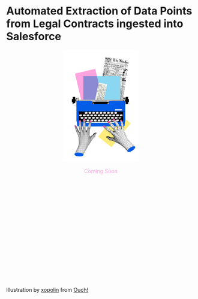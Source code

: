 <!-- <style>
    .custom-font {
        /* font-family: Georgia, serif; */
        color: #ffa4de;
    }
</style> -->

# Automated Extraction of Data Points from Legal Contracts ingested into Salesforce

<div style="text-align: center; color: #ffa4de">
  <img src="..\images\print-hands-typing-on-vintage-typewriter-3.png" alt="Emma" style="width: 40%; max-width: 40%;" />
  <p> Coming Soon</p>
</div>

<!-- <p class=custom-font> COMING SOON</p> -->

<!-- ## Product Overview

## Challenge

## Initial Solution

### Issues

## Improved Solution

### New Solution

### Approach

## Addressing Key Issues

### Explainability

### Cost

### Accuracy

## Solution diagram -->


<div style="margin: 300px 0;">
  <!-- Additional content with spacing -->
</div>

Illustration by <a href="https://icons8.com/illustrations/author/RogqKjMRAQ79">xopolin</a> from <a href="https://icons8.com/illustrations">Ouch!</a>

<!-- 100% privacy-first analytics -->
<script async defer src="https://scripts.simpleanalyticscdn.com/latest.js"></script>
<noscript><img src="https://queue.simpleanalyticscdn.com/noscript.gif" alt="" referrerpolicy="no-referrer-when-downgrade" /></noscript>